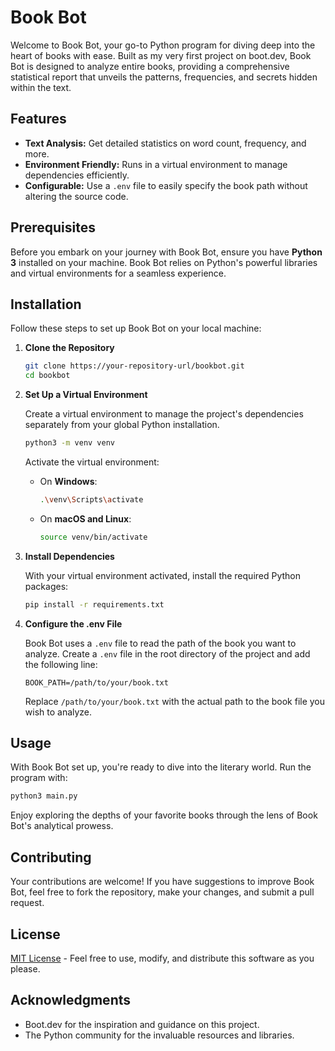 # Book Bot

Welcome to Book Bot, your go-to Python program for diving deep into the heart of books with ease. Built as my very first project on boot.dev, Book Bot is designed to analyze entire books, providing a comprehensive statistical report that unveils the patterns, frequencies, and secrets hidden within the text.

## Features

- **Text Analysis:** Get detailed statistics on word count, frequency, and more.
- **Environment Friendly:** Runs in a virtual environment to manage dependencies efficiently.
- **Configurable:** Use a `.env` file to easily specify the book path without altering the source code.

## Prerequisites

Before you embark on your journey with Book Bot, ensure you have **Python 3** installed on your machine. Book Bot relies on Python's powerful libraries and virtual environments for a seamless experience.

## Installation

Follow these steps to set up Book Bot on your local machine:

1. **Clone the Repository**

   ```bash
   git clone https://your-repository-url/bookbot.git
   cd bookbot
   ```

2. **Set Up a Virtual Environment**

   Create a virtual environment to manage the project's dependencies separately from your global Python installation.

   ```bash
   python3 -m venv venv
   ```

   Activate the virtual environment:

   - On **Windows**:

     ```bash
     .\venv\Scripts\activate
     ```

   - On **macOS and Linux**:

     ```bash
     source venv/bin/activate
     ```

3. **Install Dependencies**

   With your virtual environment activated, install the required Python packages:

   ```bash
   pip install -r requirements.txt
   ```

4. **Configure the .env File**

   Book Bot uses a `.env` file to read the path of the book you want to analyze. Create a `.env` file in the root directory of the project and add the following line:

   ```plaintext
   BOOK_PATH=/path/to/your/book.txt
   ```

   Replace `/path/to/your/book.txt` with the actual path to the book file you wish to analyze.

## Usage

With Book Bot set up, you're ready to dive into the literary world. Run the program with:

```bash
python3 main.py
```

Enjoy exploring the depths of your favorite books through the lens of Book Bot's analytical prowess.

## Contributing

Your contributions are welcome! If you have suggestions to improve Book Bot, feel free to fork the repository, make your changes, and submit a pull request.

## License

[MIT License](LICENSE) - Feel free to use, modify, and distribute this software as you please.

## Acknowledgments

- Boot.dev for the inspiration and guidance on this project.
- The Python community for the invaluable resources and libraries.
